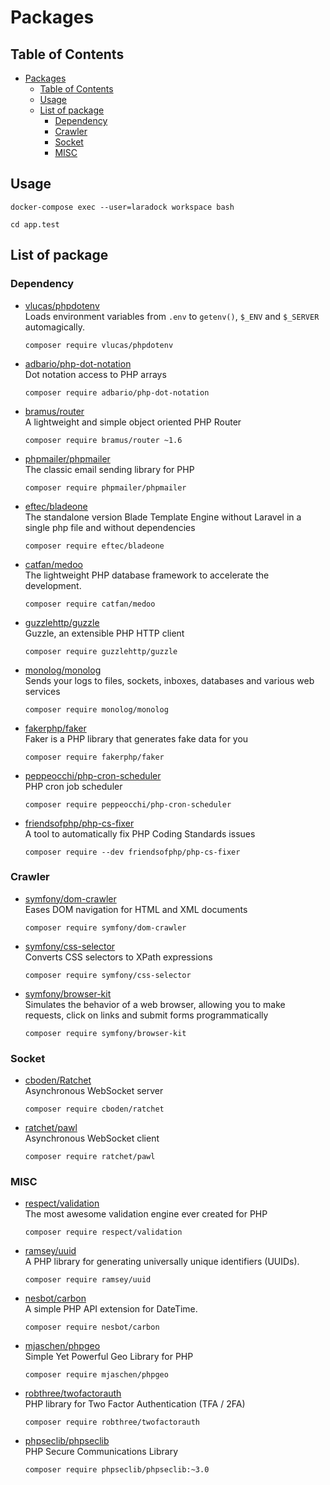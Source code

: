 # Packages

## Table of Contents

- [Packages](#packages)
  - [Table of Contents](#table-of-contents)
  - [Usage](#usage)
  - [List of package](#list-of-package)
    - [Dependency](#dependency)
    - [Crawler](#crawler)
    - [Socket](#socket)
    - [MISC](#misc)

## Usage

```shell
docker-compose exec --user=laradock workspace bash
```

```shell
cd app.test
```

## List of package

### Dependency

- [vlucas/phpdotenv](https://github.com/vlucas/phpdotenv)  
  Loads environment variables from `.env` to `getenv()`, `$_ENV` and `$_SERVER` automagically.

  ```shell
  composer require vlucas/phpdotenv
  ```

- [adbario/php-dot-notation](https://github.com/adbario/php-dot-notation)  
  Dot notation access to PHP arrays

  ```shell
  composer require adbario/php-dot-notation
  ```

- [bramus/router](https://github.com/bramus/router)  
  A lightweight and simple object oriented PHP Router

  ```shell
  composer require bramus/router ~1.6
  ```

- [phpmailer/phpmailer](https://github.com/PHPMailer/PHPMailer)  
  The classic email sending library for PHP

  ```shell
  composer require phpmailer/phpmailer
  ```

- [eftec/bladeone](https://github.com/EFTEC/BladeOne)  
  The standalone version Blade Template Engine without Laravel in a single php file and without dependencies

  ```shell
  composer require eftec/bladeone
  ```

- [catfan/medoo](https://github.com/catfan/Medoo)  
  The lightweight PHP database framework to accelerate the development.

  ```shell
  composer require catfan/medoo
  ```

- [guzzlehttp/guzzle](https://github.com/guzzle/guzzle)  
  Guzzle, an extensible PHP HTTP client

  ```shell
  composer require guzzlehttp/guzzle
  ```

- [monolog/monolog](https://github.com/Seldaek/monolog)  
  Sends your logs to files, sockets, inboxes, databases and various web services

  ```shell
  composer require monolog/monolog
  ```

- [fakerphp/faker](https://github.com/FakerPHP/Faker)  
  Faker is a PHP library that generates fake data for you

  ```shell
  composer require fakerphp/faker
  ```

- [peppeocchi/php-cron-scheduler](https://github.com/peppeocchi/php-cron-scheduler)  
  PHP cron job scheduler

  ```shell
  composer require peppeocchi/php-cron-scheduler
  ```

- [friendsofphp/php-cs-fixer](https://github.com/phpseclib/phpseclib)  
  A tool to automatically fix PHP Coding Standards issues

  ```shell
  composer require --dev friendsofphp/php-cs-fixer
  ```

### Crawler

- [symfony/dom-crawler](https://github.com/symfony/dom-crawler)  
  Eases DOM navigation for HTML and XML documents

  ```shell
  composer require symfony/dom-crawler
  ```

- [symfony/css-selector](https://github.com/symfony/css-selector)  
  Converts CSS selectors to XPath expressions

  ```shell
  composer require symfony/css-selector
  ```

- [symfony/browser-kit](https://github.com/symfony/browser-kit)  
  Simulates the behavior of a web browser, allowing you to make requests, click on links and submit forms programmatically

  ```shell
  composer require symfony/browser-kit
  ```

### Socket

- [cboden/Ratchet](https://github.com/ratchetphp/Ratchet)  
  Asynchronous WebSocket server

  ```shell
  composer require cboden/ratchet
  ```

- [ratchet/pawl](https://github.com/ratchetphp/Pawl)  
  Asynchronous WebSocket client

  ```shell
  composer require ratchet/pawl
  ```

### MISC

- [respect/validation](https://github.com/Respect/Validation)  
  The most awesome validation engine ever created for PHP

  ```shell
  composer require respect/validation
  ```

- [ramsey/uuid](https://github.com/ramsey/uuid)  
  A PHP library for generating universally unique identifiers (UUIDs).

  ```shell
  composer require ramsey/uuid
  ```

- [nesbot/carbon](https://github.com/briannesbitt/Carbon)  
  A simple PHP API extension for DateTime.

  ```shell
  composer require nesbot/carbon
  ```

- [mjaschen/phpgeo](https://github.com/mjaschen/phpgeo)  
  Simple Yet Powerful Geo Library for PHP

  ```shell
  composer require mjaschen/phpgeo
  ```

- [robthree/twofactorauth](https://github.com/RobThree/TwoFactorAuth)  
  PHP library for Two Factor Authentication (TFA / 2FA)

  ```shell
  composer require robthree/twofactorauth
  ```

- [phpseclib/phpseclib](https://github.com/phpseclib/phpseclib)  
  PHP Secure Communications Library

  ```shell
  composer require phpseclib/phpseclib:~3.0
  ```
